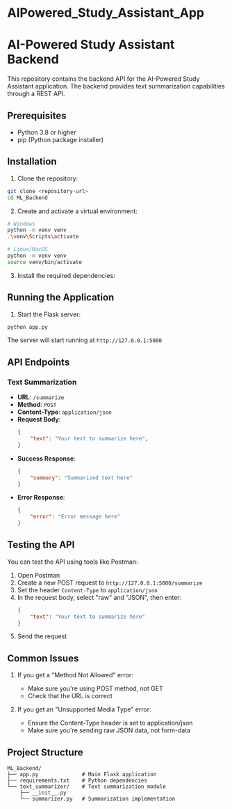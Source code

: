 # AIPowered_Study_Assistant_App
 
# AI-Powered Study Assistant Backend

This repository contains the backend API for the AI-Powered Study Assistant application. The backend provides text summarization capabilities through a REST API.

## Prerequisites

- Python 3.8 or higher
- pip (Python package installer)

## Installation

1. Clone the repository:
```bash
git clone <repository-url>
cd ML_Backend
```

2. Create and activate a virtual environment:
```bash
# Windows
python -m venv venv
.\venv\Scripts\activate

# Linux/MacOS
python -m venv venv
source venv/bin/activate
```

3. Install the required dependencies:

## Running the Application

1. Start the Flask server:
```bash
python app.py
```
The server will start running at `http://127.0.0.1:5000`

## API Endpoints

### Text Summarization
- **URL**: `/summarize`
- **Method**: `POST`
- **Content-Type**: `application/json`
- **Request Body**:
  ```json
  {
      "text": "Your text to summarize here",
  }
  ```
- **Success Response**:
  ```json
  {
      "summary": "Summarized text here"
  }
  ```
- **Error Response**:
  ```json
  {
      "error": "Error message here"
  }
  ```

## Testing the API

You can test the API using tools like Postman:

1. Open Postman
2. Create a new POST request to `http://127.0.0.1:5000/summarize`
3. Set the header `Content-Type` to `application/json`
4. In the request body, select "raw" and "JSON", then enter:
   ```json
   {
       "text": "Your text to summarize here"
   }
   ```
5. Send the request

## Common Issues

1. If you get a "Method Not Allowed" error:
   - Make sure you're using POST method, not GET
   - Check that the URL is correct

2. If you get an "Unsupported Media Type" error:
   - Ensure the Content-Type header is set to application/json
   - Make sure you're sending raw JSON data, not form-data

## Project Structure

```
ML_Backend/
├── app.py              # Main Flask application
├── requirements.txt    # Python dependencies
└── text_summarizer/    # Text summarization module
    ├── __init__.py
    └── summarizer.py   # Summarization implementation
``` 